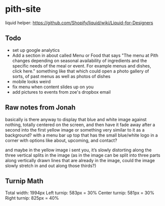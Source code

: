 # pith-site

liquid helper: https://github.com/Shopify/liquid/wiki/Liquid-for-Designers

## Todo

* set up google analytics
* Add a section in about called Menu or Food that says "The menu at Pith changes depending on seasonal availability of ingredients and the specific needs of the meal or event. For example menus and dishes, click here." something like that
which could open a photo gallery of sorts, of past menus as well as photos of dishes
* mobile looks weird
* fix menu when content slides up on you
* add pictures to events from zoe's dropbox email

## Raw notes from Jonah

basically is there anyway to display that blue and white image against nothing, totally centered on the screen, and then have it fade away after a second into the first yellow image or something very similar to it as a background? with a menu bar up top that has the small blue/white logo in a corner with options like about, upcoming, and contact?

and maybe in the yellow image i sent you, it’s slowly distorting along the three vertical splits in the image (as in the image can be split into three parts along vertically drawn lines that are already in the image, could the image slowly stretch in and out along those thirds?)

## Turnip Math

Total width: 1994px
Left turnip: 583px = 30%
Center turnip: 581px = 30%
Right turnip: 825px = 40%
